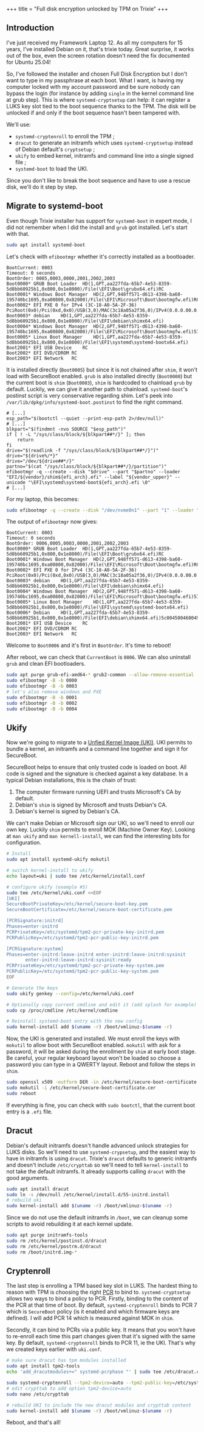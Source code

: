+++
title = "Full disk encryption unlocked by TPM on Trixie"
+++

## Introduction

I've just received my Framework Laptop 12.
As all my computers for 15 years, I've installed Debian on it, that's trixie today.
Great surprise, it works out of the box, even the screen rotation doesn't need the fix documented for Ubuntu 25.04!

So, I've followed the installer and chosen Full Disk Encryption but I don't want to type in my passphrase at each boot.
What I want, is having my computer locked with my account password and be sure nobody can bypass the login (for instance by adding `single` in the kernel command line at grub step).
This is where `systemd-cryptsetup` can help: it can register a LUKS key slot tied to the boot sequence thanks to the TPM. The disk will be unlocked if and only if the boot sequence hasn't been tampered with.

We'll use:
* `systemd-cryptenroll` to enroll the TPM ;
* `dracut` to generate an initramfs which uses `systemd-cryptsetup` instead of Debian default's `cryptsetup` ;
* `ukify` to embed  kernel, initramfs and command line into a single signed file ;
* `systemd-boot` to load the UKI.

Since you don't like to break the boot sequence and have to use a rescue disk, we'll do it step by step.

## Migrate to systemd-boot

Even though Trixie installer has support for `systemd-boot` in expert mode, I did not remember when I did the install and `grub` got installed.
Let's start with that.

```sh
sudo apt install systemd-boot
```

Let's check with `efibootmgr` whether it's correctly installed as a bootloader.

```
BootCurrent: 0003
Timeout: 0 seconds
BootOrder: 0005,0003,0000,2001,2002,2003
Boot0000* GRUB Boot Loader	HD(1,GPT,aa227fda-65b7-4e53-8359-5d8bb60925b1,0x800,0x1e8000)/File(\EFI\Boot\grubx64.efi)RC
Boot0001* Windows Boot Manager	HD(2,GPT,948ff571-d613-4398-ba60-195740bc1695,0xa00800,0x82000)/File(\EFI\Microsoft\Boot\bootmgfw.efi)RC
Boot0002* EFI PXE 0 for IPv4 (3C-18-A0-5A-2F-36) 	PciRoot(0x0)/Pci(0xd,0x0)/USB(3,0)/MAC(3c18a05a2f36,0)/IPv4(0.0.0.00.0.0.0,0,0)RC
Boot0003* debian	HD(1,GPT,aa227fda-65b7-4e53-8359-5d8bb60925b1,0x800,0x1e8000)/File(\EFI\debian\shimx64.efi)
Boot0004* Windows Boot Manager	HD(2,GPT,948ff571-d613-4398-ba60-195740bc1695,0xa00800,0x82000)/File(\EFI\Microsoft\Boot\bootmgfw.efi)57494e444f5753000100000088000000780000004200430044004f0042004a004500430054003d007b00390064006500610038003600320063002d0035006300640064002d0034006500370030002d0061006300630031002d006600330032006200330034003400640034003700390035007d00000000000100000010000000040000007fff0400
Boot0005* Linux Boot Manager	HD(1,GPT,aa227fda-65b7-4e53-8359-5d8bb60925b1,0x800,0x1e8000)/File(\EFI\systemd\systemd-bootx64.efi)
Boot2001* EFI USB Device	RC
Boot2002* EFI DVD/CDROM	RC
Boot2003* EFI Network	RC
```

It is installed directly (`Boot0005`) but since it is not chained after `shim`, it won't load with SecureBoot enabled.
`grub` is also installed directly (`Boot0000`) but the current boot is `shim` (`Boot0003`), `shim` is hardcoded to chainload `grub` by default. Luckily, we can give it another path to chainload.
`systemd-boot`'s postinst script is very conservative regarding shim. Let's peek into `/var/lib/dpkg/info/systemd-boot.postinst` to find the right command.

```
# [...]
esp_path="$(bootctl --quiet --print-esp-path 2>/dev/null)"
# [...]
blkpart="$(findmnt -nvo SOURCE "$esp_path")"
if [ ! -L "/sys/class/block/${blkpart##*/}" ]; then
    return
fi
drive="$(readlink -f "/sys/class/block/${blkpart##*/}")"
drive="${drive%/*}"
drive="/dev/${drive##*/}"
partno="$(cat "/sys/class/block/${blkpart##*/}/partition")"
efibootmgr -q --create --disk "$drive" --part "$partno" --loader "EFI/${vendor}/shim${efi_arch}.efi" --label "${vendor_upper}" --unicode "\EFI\systemd\systemd-boot${efi_arch}.efi \0"
# [...]
```

For my laptop, this becomes:

```sh
sudo efibootmgr -q --create --disk "/dev/nvme0n1" --part "1" --loader "EFI/debian/shimx64.efi" --label "Debian" --unicode "\EFI\systemd\systemd-bootx64.efi \0"
```

The output of `efibootmgr` now gives:
```
BootCurrent: 0003
Timeout: 0 seconds
BootOrder: 0006,0005,0003,0000,2001,2002,2003
Boot0000* GRUB Boot Loader	HD(1,GPT,aa227fda-65b7-4e53-8359-5d8bb60925b1,0x800,0x1e8000)/File(\EFI\Boot\grubx64.efi)RC
Boot0001* Windows Boot Manager	HD(2,GPT,948ff571-d613-4398-ba60-195740bc1695,0xa00800,0x82000)/File(\EFI\Microsoft\Boot\bootmgfw.efi)RC
Boot0002* EFI PXE 0 for IPv4 (3C-18-A0-5A-2F-36) 	PciRoot(0x0)/Pci(0xd,0x0)/USB(3,0)/MAC(3c18a05a2f36,0)/IPv4(0.0.0.00.0.0.0,0,0)RC
Boot0003* debian	HD(1,GPT,aa227fda-65b7-4e53-8359-5d8bb60925b1,0x800,0x1e8000)/File(\EFI\debian\shimx64.efi)
Boot0004* Windows Boot Manager	HD(2,GPT,948ff571-d613-4398-ba60-195740bc1695,0xa00800,0x82000)/File(\EFI\Microsoft\Boot\bootmgfw.efi)57494e444f5753000100000088000000780000004200430044004f0042004a004500430054003d007b00390064006500610038003600320063002d0035006300640064002d0034006500370030002d0061006300630031002d006600330032006200330034003400640034003700390035007d00000000000100000010000000040000007fff0400
Boot0005* Linux Boot Manager	HD(1,GPT,aa227fda-65b7-4e53-8359-5d8bb60925b1,0x800,0x1e8000)/File(\EFI\systemd\systemd-bootx64.efi)
Boot0006* Debian	HD(1,GPT,aa227fda-65b7-4e53-8359-5d8bb60925b1,0x800,0x1e8000)/File(EFI\debian\shimx64.efi)5c004500460049005c00730079007300740065006d0064005c00730079007300740065006d0064002d0062006f006f0074007800360034002e0065006600690020005c003000
Boot2001* EFI USB Device	RC
Boot2002* EFI DVD/CDROM	RC
Boot2003* EFI Network	RC
```

Welcome to `Boot0006` and it's first in `BootOrder`. It's time to reboot!

After reboot, we can check that `CurrentBoot` is `0006`. We can also uninstall `grub` and clean EFI bootloaders.

```sh
sudo apt purge grub-efi-amd64-* grub2-common --allow-remove-essential
sudo efibootmgr -B -b 0000
sudo efibootmgr -B -b 0003
# let's also remove windows and PXE
sudo efibootmgr -B -b 0001
sudo efibootmgr -B -b 0002
sudo efibootmgr -B -b 0004
```

## Ukify

Now we're going to migrate to a [Unfied Kernel Image (UKI)](https://uapi-group.org/specifications/specs/unified_kernel_image/).
UKI permits to bundle a kernel, an initramfs and a command line together and sign it for SecureBoot.

SecureBoot helps to ensure that only trusted code is loaded on boot. All code is signed and the signature is checked against a key database.
In a typical Debian installations, this is the chain of trust:

1. The computer firmware running UEFI and trusts Microsoft's CA by default.
2. Debian's `shim` is signed by Microsoft and trusts Debian's CA.
3. Debian's kernel is signed by Debian's CA.

We can't make Debian or Microsoft sign our UKI, so we'll need to enroll our own key. Luckily `shim` permits to enroll MOK (Machine Owner Key).
Looking at `man ukify` and `man kernell-install`, we can find the interesting bits for configuration.

```sh
# Install
sudo apt install systemd-ukify mokutil

# switch kernel-install to ukify
echo layout=uki | sudo tee /etc/kernel/install.conf

# configure ukify (exemple #5)
sudo tee /etc/kernel/uki.conf <<EOF
[UKI]
SecureBootPrivateKey=/etc/kernel/secure-boot-key.pem
SecureBootCertificate=/etc/kernel/secure-boot-certificate.pem

[PCRSignature:initrd]
Phases=enter-initrd
PCRPrivateKey=/etc/systemd/tpm2-pcr-private-key-initrd.pem
PCRPublicKey=/etc/systemd/tpm2-pcr-public-key-initrd.pem

[PCRSignature:system]
Phases=enter-initrd:leave-initrd enter-initrd:leave-initrd:sysinit
       enter-initrd:leave-initrd:sysinit:ready
PCRPrivateKey=/etc/systemd/tpm2-pcr-private-key-system.pem
PCRPublicKey=/etc/systemd/tpm2-pcr-public-key-system.pem
EOF

# Generate the keys
sudo ukify genkey --config=/etc/kernel/uki.conf

# Optionally copy current cmdline and edit it (add splash for example)
sudo cp /proc/cmdline /etc/kernel/cmdline

# Reinstall systemd-boot entry with the new config
sudo kernel-install add $(uname -r) /boot/vmlinuz-$(uname -r)
```

Now, the UKI is generated and installed. We must enroll the keys with `mokutil` to allow boot with SecureBoot enabled.
`mokutil` with ask for a password, it will be asked during the enrollment by `shim` at early boot stage.
Be careful, your regular keyboard layout won't be loaded so choose a password you can type in a QWERTY layout.
Reboot and follow the steps in `shim`.

```sh
sudo openssl x509 -outform DER -in /etc/kernel/secure-boot-certificate.pem -out /etc/kernel/secure-boot-certificate.cer
sudo mokutil -i /etc/kernel/secure-boot-certificate.cer
sudo reboot
```

If everything is fine, you can check with `sudo bootctl`, that the current boot entry is a `.efi` file.

## Dracut

Debian's default initramfs doesn't handle advanced unlock strategies for LUKS disks.
So we'll need to use `systemd-crypsetup`, and the easiest way to have in initramfs is using `dracut`.
Trixie's `dracut` defaults to generic initramfs and doesn't include `/etc/crypttab` so we'll need to tell `kernel-install` to not take the default initramfs.
It already supports calling `dracut` with the good arguments.

```sh
sudo apt install dracut
sudo ln -s /dev/null /etc/kernel/install.d/55-initrd.install
# rebuild uki
sudo kernel-install add $(uname -r) /boot/vmlinuz-$(uname -r)
```

Since we do not use the default initramfs in `/boot`, we can cleanup some scripts to avoid rebuilding it at each kernel update.

```sh
sudo apt purge initramfs-tools
sudo rm /etc/kernel/postinst.d/dracut
sudo rm /etc/kernel/postrm.d/dracut
sudo rm /boot/initrd.img-*
```

## Cryptenroll

The last step is enrolling a TPM based key slot in LUKS.
The hardest thing to reason with TPM is choosing the right [PCR](https://uapi-group.org/specifications/specs/linux_tpm_pcr_registry/) to bind to.
`systemd-cryptsetup` allows two ways to bind a policy to PCR.
Firstly, binding to the content of the PCR at that time of boot. By default, `systemd-cryptenroll` binds to PCR 7 which is `SecureBoot` policy (is it enabled and which firmware keys are defined).
I will add PCR 14 which is measured against MOK in `shim`.

Secondly, it can bind to PCRs via a public key. It means that you won't have to re-enroll each time this part changes given that it's signed with the same key.
By default, `systemd-cryptenroll` binds to PCR 11, ie the UKI. That's why we created keys earlier with `uki.conf`.

```sh
# make sure dracut has tpm modules installed
sudo apt install tpm2-tools
echo 'add_dracutmodules+=" systemd-pcrphase "' | sudo tee /etc/dracut.conf.d/pcr.conf

sudo systemd-cryptenroll --tpm2-device=auto --tpm2-public-key=/etc/systemd/tpm2-pcr-public-key-initrd.pem --tpm2-pcrs=7+14
# edit crypttab to add option tpm2-device=auto
sudo nano /etc/crypttab

# rebuild UKI to include the new dracut modules and crypttab content
sudo kernel-install add $(uname -r) /boot/vmlinuz-$(uname -r)
```

Reboot, and that's all!
